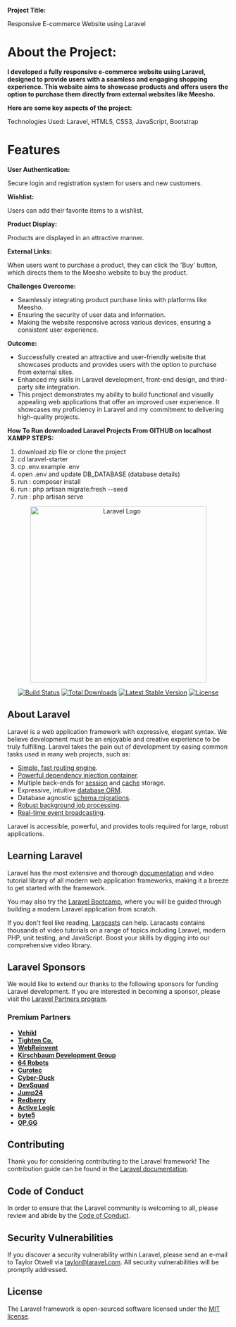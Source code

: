 <b>Project Title:</b>
<p>Responsive E-commerce Website using Laravel </p>

<h1>About the Project:</h1>
<b>I developed a fully responsive e-commerce website using Laravel, designed to provide users with a seamless and engaging shopping experience. This website aims to showcase products and offers users the option to purchase them directly from external websites like Meesho.</b>



<b>Here are some key aspects of the project:</b>
<p>Technologies Used: Laravel, HTML5, CSS3, JavaScript, Bootstrap</p>

<h1>Features</h1>

<b>User Authentication:</b>
<p> Secure login and registration system for users and new customers.</p>

<b>Wishlist:</b>
<p> Users can add their favorite items to a wishlist.</p>

<b>Product Display:</b>
<p> Products are displayed in an attractive manner.</p>

<b>External Links:</b>
<p> When users want to purchase a product, they can click the 'Buy' button, which directs them to the Meesho website to buy the product.</p>

<b>Challenges Overcome:</b>
<ul>
<li>Seamlessly integrating product purchase links with platforms like Meesho.</li>
<li>Ensuring the security of user data and information.</li>
<li>Making the website responsive across various devices, ensuring a consistent user experience.</li>
</ul>


<b>Outcome:</b>
<ul>
<li>Successfully created an attractive and user-friendly website that showcases products and provides users with the option to purchase from external sites.</li>
<li>Enhanced my skills in Laravel development, front-end design, and third-party site integration.</li>
<li>This project demonstrates my ability to build functional and visually appealing web applications that offer an improved user experience. It showcases my proficiency in Laravel and my commitment to delivering high-quality projects.</li>
</ul>





<b>How To Run downloaded Laravel Projects From GITHUB on localhost XAMPP </b>
<b>STEPS:</b>
<ol>
<li>download zip file or clone the project</li>
<li>cd laravel-starter</li>
<li>cp .env.example .env</li>
<li>open .env and update DB_DATABASE (database details)</li>
<li>run : composer install</li>
<li>run : php artisan migrate:fresh --seed</li>
<li>run : php artisan serve</li>
</ol>



<p align="center"><a href="https://laravel.com" target="_blank"><img src="https://raw.githubusercontent.com/laravel/art/master/logo-lockup/5%20SVG/2%20CMYK/1%20Full%20Color/laravel-logolockup-cmyk-red.svg" width="400" alt="Laravel Logo"></a></p>

<p align="center">
<a href="https://github.com/laravel/framework/actions"><img src="https://github.com/laravel/framework/workflows/tests/badge.svg" alt="Build Status"></a>
<a href="https://packagist.org/packages/laravel/framework"><img src="https://img.shields.io/packagist/dt/laravel/framework" alt="Total Downloads"></a>
<a href="https://packagist.org/packages/laravel/framework"><img src="https://img.shields.io/packagist/v/laravel/framework" alt="Latest Stable Version"></a>
<a href="https://packagist.org/packages/laravel/framework"><img src="https://img.shields.io/packagist/l/laravel/framework" alt="License"></a>
</p>

## About Laravel

Laravel is a web application framework with expressive, elegant syntax. We believe development must be an enjoyable and creative experience to be truly fulfilling. Laravel takes the pain out of development by easing common tasks used in many web projects, such as:

- [Simple, fast routing engine](https://laravel.com/docs/routing).
- [Powerful dependency injection container](https://laravel.com/docs/container).
- Multiple back-ends for [session](https://laravel.com/docs/session) and [cache](https://laravel.com/docs/cache) storage.
- Expressive, intuitive [database ORM](https://laravel.com/docs/eloquent).
- Database agnostic [schema migrations](https://laravel.com/docs/migrations).
- [Robust background job processing](https://laravel.com/docs/queues).
- [Real-time event broadcasting](https://laravel.com/docs/broadcasting).

Laravel is accessible, powerful, and provides tools required for large, robust applications.

## Learning Laravel

Laravel has the most extensive and thorough [documentation](https://laravel.com/docs) and video tutorial library of all modern web application frameworks, making it a breeze to get started with the framework.

You may also try the [Laravel Bootcamp](https://bootcamp.laravel.com), where you will be guided through building a modern Laravel application from scratch.

If you don't feel like reading, [Laracasts](https://laracasts.com) can help. Laracasts contains thousands of video tutorials on a range of topics including Laravel, modern PHP, unit testing, and JavaScript. Boost your skills by digging into our comprehensive video library.

## Laravel Sponsors

We would like to extend our thanks to the following sponsors for funding Laravel development. If you are interested in becoming a sponsor, please visit the [Laravel Partners program](https://partners.laravel.com).

### Premium Partners

- **[Vehikl](https://vehikl.com/)**
- **[Tighten Co.](https://tighten.co)**
- **[WebReinvent](https://webreinvent.com/)**
- **[Kirschbaum Development Group](https://kirschbaumdevelopment.com)**
- **[64 Robots](https://64robots.com)**
- **[Curotec](https://www.curotec.com/services/technologies/laravel/)**
- **[Cyber-Duck](https://cyber-duck.co.uk)**
- **[DevSquad](https://devsquad.com/hire-laravel-developers)**
- **[Jump24](https://jump24.co.uk)**
- **[Redberry](https://redberry.international/laravel/)**
- **[Active Logic](https://activelogic.com)**
- **[byte5](https://byte5.de)**
- **[OP.GG](https://op.gg)**

## Contributing

Thank you for considering contributing to the Laravel framework! The contribution guide can be found in the [Laravel documentation](https://laravel.com/docs/contributions).

## Code of Conduct

In order to ensure that the Laravel community is welcoming to all, please review and abide by the [Code of Conduct](https://laravel.com/docs/contributions#code-of-conduct).

## Security Vulnerabilities

If you discover a security vulnerability within Laravel, please send an e-mail to Taylor Otwell via [taylor@laravel.com](mailto:taylor@laravel.com). All security vulnerabilities will be promptly addressed.

## License

The Laravel framework is open-sourced software licensed under the [MIT license](https://opensource.org/licenses/MIT).
